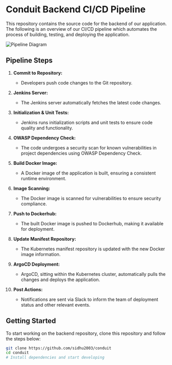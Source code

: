 # Conduit Backend CI/CD Pipeline

This repository contains the source code for the backend of our application. The following is an overview of our CI/CD pipeline which automates the process of building, testing, and deploying the application.

![Pipeline Diagram](path_to_your_image)

## Pipeline Steps

1. **Commit to Repository:**
   - Developers push code changes to the Git repository.

2. **Jenkins Server:**
   - The Jenkins server automatically fetches the latest code changes.

3. **Initialization & Unit Tests:**
   - Jenkins runs initialization scripts and unit tests to ensure code quality and functionality.

4. **OWASP Dependency Check:**
   - The code undergoes a security scan for known vulnerabilities in project dependencies using OWASP Dependency Check.

5. **Build Docker Image:**
   - A Docker image of the application is built, ensuring a consistent runtime environment.

6. **Image Scanning:**
   - The Docker image is scanned for vulnerabilities to ensure security compliance.

7. **Push to Dockerhub:**
   - The built Docker image is pushed to Dockerhub, making it available for deployment.

8. **Update Manifest Repository:**
   - The Kubernetes manifest repository is updated with the new Docker image information.

9. **ArgoCD Deployment:**
   - ArgoCD, sitting within the Kubernetes cluster, automatically pulls the changes and deploys the application.

10. **Post Actions:**
    - Notifications are sent via Slack to inform the team of deployment status and other relevant events.

## Getting Started

To start working on the backend repository, clone this repository and follow the steps below:

```bash
git clone https://github.com/sidhu2003/conduit
cd conduit
# Install dependencies and start developing
